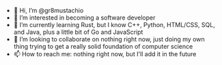 - 👋 Hi, I’m @gr8mustachio
- 👀 I’m interested in becoming a software developer
- 🌱 I’m currently learning Rust, but I know C++, Python, HTML/CSS, SQL, and Java, plus a little bit of Go and JavaScript
- 💞️ I’m looking to collaborate on nothing right now, just doing my own thing trying to get a really solid foundation of computer science
- 📫 How to reach me: nothing right now, but I'll add it in the future

<!---
gr8mustachio/gr8mustachio is a ✨ special ✨ repository because its `README.md` (this file) appears on your GitHub profile.
You can click the Preview link to take a look at your changes.
--->
